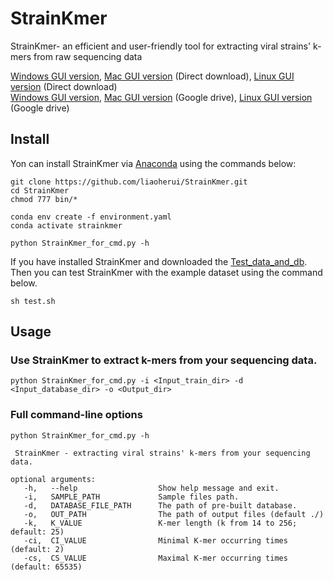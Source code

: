# StrainKmer
StrainKmer- an efficient and user-friendly tool for extracting viral strains' k-mers from raw sequencing data

[Windows GUI version](https://strain.ee.cityu.edu.hk/strainkmer/StrainKmer_Windows.zip), [Mac GUI version](https://strain.ee.cityu.edu.hk/strainkmer/StrainKmer_Mac.zip) (Direct download), [Linux GUI version](https://strain.ee.cityu.edu.hk/strainkmer/StrainKmer_Linux.zip) (Direct download)<BR/>
[Windows GUI version](https://drive.google.com/file/d/1xg5Vd6KajFB9CG53JNl75e8Mb-iwmEcH/view?usp=sharing), [Mac GUI version](https://drive.google.com/file/d/1cAzu1wjGW2Z6qE7A8VbyJetdH4MUOdwp/view?usp=sharing) (Google drive), [Linux GUI version](https://drive.google.com/file/d/1qsj-PKNv1zVw4Onz3HIbExLmgJaaZ-9I/view) (Google drive)

## Install

Yon can install StrainKmer via [Anaconda](https://anaconda.org/) using the commands below:<BR/>

`git clone https://github.com/liaoherui/StrainKmer.git`<BR/>
`cd StrainKmer`<BR/>
`chmod 777 bin/*`<BR/>


`conda env create -f environment.yaml`<BR/>
`conda activate strainkmer`<BR/>

`python StrainKmer_for_cmd.py -h`<BR/>

If you have installed StrainKmer and downloaded the [Test_data_and_db](https://drive.google.com/file/d/1Da7bjEMrnvD8ewag5N1Fscl92MbtK2hR/view?usp=share_link). Then you can test StrainKmer with the example dataset using the command below.

`sh test.sh`<BR/>

## Usage

### Use StrainKmer to extract k-mers from your sequencing data.<BR/>
  
  `python StrainKmer_for_cmd.py -i <Input_train_dir> -d <Input_database_dir> -o <Output_dir>`<BR/>
  

### Full command-line options

 `python StrainKmer_for_cmd.py -h`<BR/>
 ```
  StrainKmer - extracting viral strains' k-mers from your sequencing data.
 
 optional arguments:
    -h,   --help                  Show help message and exit.
    -i,   SAMPLE_PATH             Sample files path.
    -d,   DATABASE_FILE_PATH      The path of pre-built database.
    -o,   OUT_PATH                The path of output files (default ./)
    -k,   K_VALUE                 K-mer length (k from 14 to 256; default: 25) 
    -ci,  CI_VALUE                Minimal K-mer occurring times (default: 2) 
    -cs,  CS_VALUE                Maximal K-mer occurring times (default: 65535)
 ```

